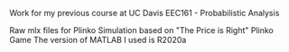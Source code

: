 Work for my previous course at UC Davis 
EEC161 - Probabilistic Analysis

Raw mlx files for Plinko Simulation based on "The Price is Right" Plinko Game
The version of MATLAB I used is R2020a
